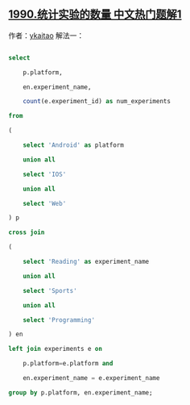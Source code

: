 ## [1990.统计实验的数量 中文热门题解1](https://leetcode.cn/problems/count-the-number-of-experiments/solutions/100000/mysqlyi-chong-jie-fa-jian-ji-gao-xiao-by-rmy3)

作者：[ykaitao](https://leetcode.cn/u/ykaitao)
解法一：
```sql
select
    p.platform,
    en.experiment_name,
    count(e.experiment_id) as num_experiments
from
(
    select 'Android' as platform
    union all
    select 'IOS'
    union all
    select 'Web'
) p 
cross join
(
    select 'Reading' as experiment_name
    union all
    select 'Sports'
    union all
    select 'Programming'
) en
left join experiments e on
    p.platform=e.platform and 
    en.experiment_name = e.experiment_name
group by p.platform, en.experiment_name;
```